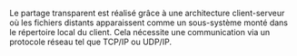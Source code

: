 Le partage transparent est réalisé grâce à une architecture client-serveur où les fichiers distants apparaissent comme un sous-système monté dans le répertoire local du client. Cela nécessite une communication via un protocole réseau tel que TCP/IP ou UDP/IP.